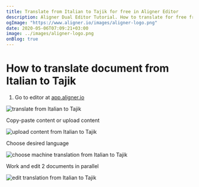 ```yaml
---
title: Translate from Italian to Tajik for free in Aligner Editor
description: Aligner Dual Editor Tutorial. How to translate for free from Italian to Tajik. Aligner is multilingual document management platform. 
ogImage: "https://www.aligner.io/images/aligner-logo.png"
date: 2020-05-06T07:09:21+03:00
image: ../images/aligner-logo.png
onBlog: true
---
```


# How to translate document from Italian to Tajik

1. Go to editor at [app.aligner.io](https://app.aligner.io "Aligner App web page")

![translate from Italian to Tajik](../aligner-blank-editor.png "translate from Italian to Tajik")

Copy-paste content or upload content

![upload content from Italian to Tajik](../aligner-uploaded-document.png "upload content from Italian to Tajik")

Choose desired language

![choose machine translation from Italian to Tajik](../aligner-language-dropdown.png "choose machine translation from Italian to Tajik")

Work and edit 2 documents in parallel

![edit translation from Italian to Tajik](../aligner-double-sitded-editor.png "edit translation from Italian to Tajik")

